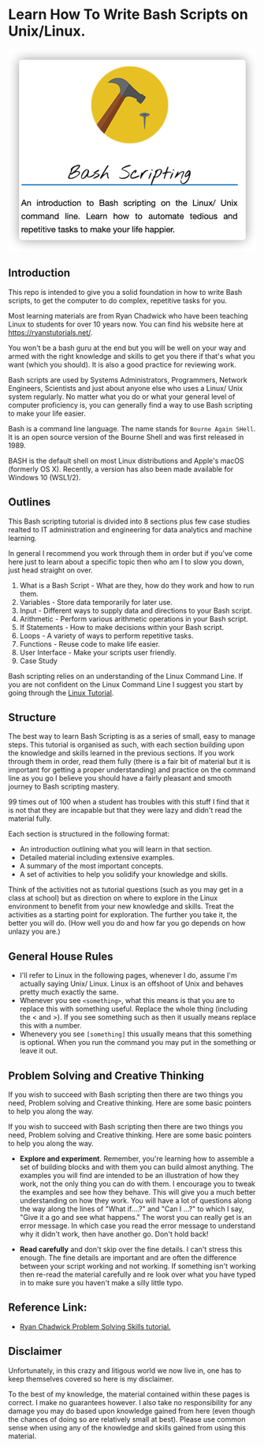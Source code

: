 # Learn How To Write Bash Scripts on Unix/Linux.

![bash_scripting](images/bash_scripting.png)

## Introduction

This repo is intended to give you a solid foundation in how to write Bash scripts, to get the computer to do complex, repetitive tasks for you.

Most learning materials are from Ryan Chadwick who have been teaching Linux to students for over 10 years now. You can find his website here at https://ryanstutorials.net/.

You won't be a bash guru at the end but you will be well on your way and armed with the right knowledge and skills to get you there if that's what you want (which you should). It is also a good practice for reviewing work.

Bash scripts are used by Systems Administrators, Programmers, Network Engineers, Scientists and just about anyone else who uses a Linux/ Unix system regularly.
No matter what you do or what your general level of computer proficiency is, you can generally find a way to use Bash scripting to make your life easier.

Bash is a command line language. The name stands for `Bourne Again SHell`. It is an open source version of the Bourne Shell and was first released in 1989.

BASH is the default shell on most Linux distributions and Apple's macOS (formerly OS X). Recently, a version has also been made available for Windows 10 (WSL1/2).

## Outlines

This Bash scripting tutorial is divided into 8 sections plus few case studies realted to IT administration and engineering for data analytics and machine learning.

In general I recommend you work through them in order but if you've come here just to learn about a specific topic then who am I to slow you down, just head straight on over.

1. What is a Bash Script - What are they, how do they work and how to run them.
2. Variables - Store data temporarily for later use.
3. Input - Different ways to supply data and directions to your Bash script.
4. Arithmetic - Perform various arithmetic operations in your Bash script.
5. If Statements - How to make decisions within your Bash script.
6. Loops - A variety of ways to perform repetitive tasks.
7. Functions - Reuse code to make life easier.
8. User Interface - Make your scripts user friendly.
9. Case Study

Bash scripting relies on an understanding of the Linux Command Line. If you are not confident on the Linux Command Line I suggest you start by going through the [Linux Tutorial](https://ryanstutorials.net/linuxtutorial/).

## Structure

The best way to learn Bash Scripting is as a series of small, easy to manage steps.
This tutorial is organised as such, with each section building upon the knowledge and skills learned in the previous sections. If you work through them in order, read them fully (there is a fair bit of material but it is important for getting a proper understanding) and practice on the command line as you go I believe you should have a fairly pleasant and smooth journey to Bash scripting mastery.

99 times out of 100 when a student has troubles with this stuff I find that it is not that they are incapable but that they were lazy and didn't read the material fully.

Each section is structured in the following format:

- An introduction outlining what you will learn in that section.
- Detailed material including extensive examples.
- A summary of the most important concepts.
- A set of activities to help you solidify your knowledge and skills.

Think of the activities not as tutorial questions (such as you may get in a class at school) but as direction on where to explore in the Linux environment to benefit from your new knowledge and skills.
Treat the activities as a starting point for exploration. The further you take it, the better you will do. (How well you do and how far you go depends on how unlazy you are.)

## General House Rules

- I'll refer to Linux in the following pages, whenever I do, assume I'm actually saying Unix/ Linux. Linux is an offshoot of Unix and behaves pretty much exactly the same.
- Whenever you see `<something>`, what this means is that you are to replace this with something useful. Replace the whole thing (including the < and >). If you see something such as <n> then it usually means replace this with a number.
- Whenevery you see `[something]` this usually means that this something is optional. When you run the command you may put in the something or leave it out.

## Problem Solving and Creative Thinking

If you wish to succeed with Bash scripting then there are two things you need, Problem solving and Creative thinking. Here are some basic pointers to help you along the way.

If you wish to succeed with Bash scripting then there are two things you need, Problem solving and Creative thinking. Here are some basic pointers to help you along the way.

- **Explore and experiment**. Remember, you're learning how to assemble a set of building blocks and with them you can build almost anything. The examples you will find are intended to be an illustration of how they work, not the only thing you can do with them. I encourage you to tweak the examples and see how they behave. This will give you a much better understanding on how they work. You will have a lot of questions along the way along the lines of "What if....?" and "Can I ...?" to which I say, "Give it a go and see what happens." The worst you can really get is an error message. In which case you read the error message to understand why it didn't work, then have another go. Don't hold back!

- **Read carefully** and don't skip over the fine details. I can't stress this enough. The fine details are important and are often the difference between your script working and not working. If something isn't working then re-read the material carefully and re look over what you have typed in to make sure you haven't make a silly little typo.

## Reference Link:

- [Ryan Chadwick Problem Solving Skills tutorial.](https://ryanstutorials.net/bash-scripting-tutorial/)

## Disclaimer

Unfortunately, in this crazy and litigous world we now live in, one has to keep themselves covered so here is my disclaimer.

To the best of my knowledge, the material contained within these pages is correct. I make no guarantees however.
I also take no responsibility for any damage you may do based upon knowledge gained from here (even though the chances of doing so are relatively small at best).
Please use common sense when using any of the knowledge and skills gained from using this material.
